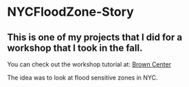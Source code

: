 # NYCFloodZone-Story

## This is one of my projects that I did for a workshop that I took in the fall. 
You can check out the workshop tutorial at:
[Brown Center](http://pointsunknown.nyc)

The idea was to look at flood sensitive zones in NYC.
